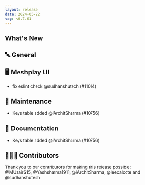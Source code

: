 ```yaml
---
layout: release
date: 2024-05-22
tag: v0.7.61
---
```


## What's New
## 🔤 General
## 🖥 Meshplay UI

- fix eslint check @sudhanshutech (#11014)

## 🧰 Maintenance

- Keys table added @iArchitSharma (#10756)

## 📖 Documentation

- Keys table added @iArchitSharma (#10756)

## 👨🏽‍💻 Contributors

Thank you to our contributors for making this release possible:
@MUzairS15, @Yashsharma1911, @iArchitSharma, @leecalcote and @sudhanshutech
